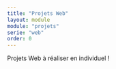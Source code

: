```yaml
---
title: "Projets Web"
layout: module
module: "projets"
serie: "web"
order: 0
---
```


Projets Web à réaliser en individuel !
